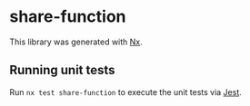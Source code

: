 # share-function

This library was generated with [Nx](https://nx.dev).

## Running unit tests

Run `nx test share-function` to execute the unit tests via [Jest](https://jestjs.io).
